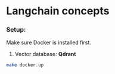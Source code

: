 # Langchain concepts

### Setup:

Make sure Docker is installed first.

1. Vector database: **Qdrant**

```sh
make docker.up
```
